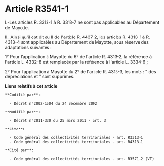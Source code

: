 # Article R3541-1

I.-Les articles R. 3313-1 à R. 3313-7 ne sont pas applicables au Département de Mayotte. 

II.-Ainsi qu'il est dit au II de l'article R. 4437-2, les articles R. 4313-1 à R. 4313-4 sont applicables au Département de
Mayotte, sous réserve des adaptations suivantes : 

1° Pour l'application à Mayotte du 6° de l'article R. 4313-2, la référence à l'article L. 4332-8 est remplacée par la
référence à l'article L. 3334-6 ; 

2° Pour l'application à Mayotte du 2° de l'article R. 4313-3, les mots : " des dépréciations et " sont supprimés.

**Liens relatifs à cet article**

	**Codifié par**:

	  - Décret n°2002-1504 du 24 décembre 2002

	**Modifié par**:

	  - Décret n°2011-330 du 25 mars 2011 - art. 3

	**Cite**:

	  - Code général des collectivités territoriales - art. R3313-1
	  - Code général des collectivités territoriales - art. R4313-1

	**Cité par**:

	  - Code général des collectivités territoriales - art. R3571-2 (VT)
